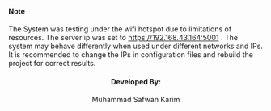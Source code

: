 #### Note
The System was testing under the wifi hotspot due to limitations of resources. The server ip was set to https://192.168.43.164:5001 . The system may 
behave differently when used under different networks and IPs. It is recommended to change the IPs in configuration files and rebuild the project for correct results.


#### <center>Developed By:</center>
<center>Muhammad Safwan Karim</center>
